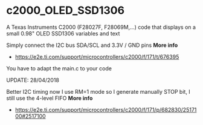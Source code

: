 # c2000_OLED_SSD1306

A Texas Instruments C2000 (F28027F, F28069M,...) code that displays on a small 0.98" OLED SSD1306 variables and text

Simply connect the I2C bus SDA/SCL and 3.3V / GND pins
**More info**
  - https://e2e.ti.com/support/microcontrollers/c2000/f/171/t/676395

You have to adapt the main.c to your code

UPDATE: 28/04/2018

Better I2C timing
now I use RM=1 mode so I generate manually STOP bit, I still use the 4-level FIFO
**More info**
  - https://e2e.ti.com/support/microcontrollers/c2000/f/171/p/682830/2517100#2517100
